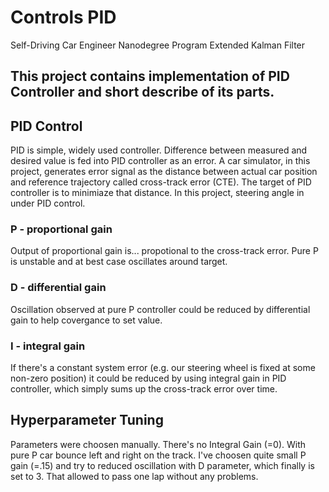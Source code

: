 # Controls PID
Self-Driving Car Engineer Nanodegree Program
Extended Kalman Filter

This project contains implementation of PID Controller and short describe of its parts.
---

## PID Control

PID is simple, widely used controller. Difference between measured and desired value is fed into PID controller as an error.  A car simulator, in this project, generates error signal as the distance between actual car position and reference trajectory called cross-track error (CTE). The target of PID controller is to minimiaze that distance. In this project, steering angle in under PID control.

### P - proportional gain

Output of proportional gain is... propotional to the cross-track error. Pure P  is unstable and at best case oscillates around target.
### D - differential gain

Oscillation observed at pure P controller could be reduced by differential gain to help covergance to set value.

### I - integral gain

If there's a constant system error (e.g. our steering wheel is fixed at some non-zero position) it could be reduced by using integral gain in PID controller, which  simply sums up the cross-track error over time.


## Hyperparameter Tuning

Parameters were choosen manually. There's no Integral Gain (=0). With pure P car bounce left and right on the track. I've choosen quite small P gain (=.15) and try to reduced oscillation with D parameter, which finally is set to 3. That allowed to pass one lap without any problems.
